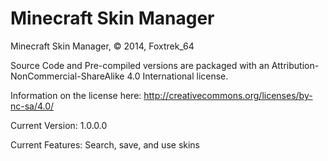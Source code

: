 Minecraft Skin Manager
====================

Minecraft Skin Manager,
© 2014, Foxtrek_64

Source Code and Pre-compiled versions are packaged with an Attribution-NonCommercial-ShareAlike 4.0 International license.

Information on the license here: http://creativecommons.org/licenses/by-nc-sa/4.0/

Current Version: 1.0.0.0

Current Features: Search, save, and use skins
